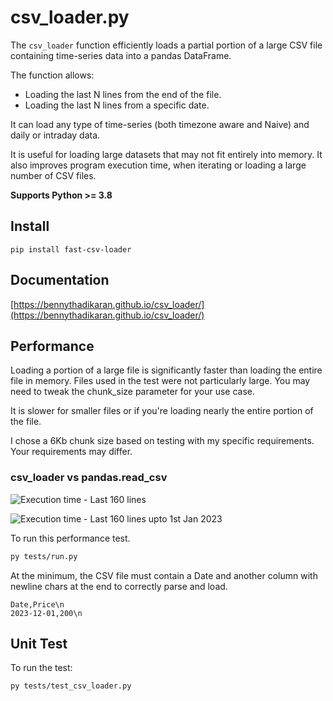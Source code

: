 # csv_loader.py

The `csv_loader` function efficiently loads a partial portion of a large CSV file containing time-series data into a pandas DataFrame.

The function allows:

- Loading the last N lines from the end of the file.
- Loading the last N lines from a specific date.

It can load any type of time-series (both timezone aware and Naive) and daily or intraday data.

It is useful for loading large datasets that may not fit entirely into memory.
It also improves program execution time, when iterating or loading a large number of CSV files.

**Supports Python >= 3.8**

## Install

`pip install fast-csv-loader`

## Documentation

[https://bennythadikaran.github.io/csv_loader/](https://bennythadikaran.github.io/csv_loader/)

## Performance

Loading a portion of a large file is significantly faster than loading the entire file in memory.
Files used in the test were not particularly large. You may need to tweak the chunk_size parameter for your use case.

It is slower for smaller files or if you're loading nearly the entire portion of the file.

I chose a 6Kb chunk size based on testing with my specific requirements. Your requirements may differ.

### csv_loader vs pandas.read_csv

![Execution time - Last 160 lines](https://res.cloudinary.com/doyu4uovr/image/upload/s--oBlTOOhq--/f_auto/v1728895388/csv_loader/csv_loader_perf_14oct2024_bkjrgt.png)

![Execution time - Last 160 lines upto 1st Jan 2023](https://res.cloudinary.com/doyu4uovr/image/upload/s--H3sgcCoR--/f_auto/v1728895389/csv_loader/csv_loader_perf_dt_14oct2024_vojj0j.png)

To run this performance test.

```bash
py tests/run.py
```

At the minimum, the CSV file must contain a Date and another column with newline chars at the end to correctly parse and load.

```
Date,Price\n
2023-12-01,200\n
```

## Unit Test

To run the test:

```bash
py tests/test_csv_loader.py
```
